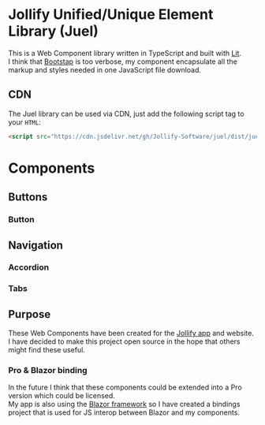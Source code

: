 # Jollify Unified/Unique Element Library (Juel)

This is a Web Component library written in TypeScript and built with [Lit](https://lit.dev/).  
I think that [Bootstap](https://getbootstrap.com/) is too verbose, my component encapsulate all the markup and styles needed in one JavaScript file download.

## CDN

The Juel library can be used via CDN, just add the following script tag to your `HTML`:

```html
<script src="https://cdn.jsdelivr.net/gh/Jollify-Software/juel/dist/juel.js"></script>
```

# Components

## Buttons

### Button

## Navigation

### Accordion

### Tabs

## Purpose

These Web Components have been created for the [Jollify app](https://jollify.app) and website.  
I have decided to make this project open source in the hope that others might find these useful.

### Pro & Blazor binding

In the future I think that these components could be extended into a Pro version which could be licensed.  
My app is also using the [Blazor framework](https://dotnet.microsoft.com/en-us/apps/aspnet/web-apps/blazor) so I have created a bindings project that is used for JS interop between Blazor and my components.
